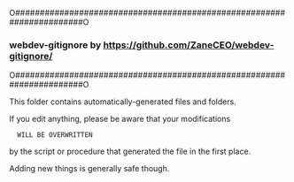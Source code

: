 O######################################################################O
### webdev-gitignore by https://github.com/ZaneCEO/webdev-gitignore/ ###
O######################################################################O

This folder contains automatically-generated files and folders.

If you edit anything, please be aware that your modifications

      WILL BE OVERWRITTEN 
      
by the script or procedure that generated the file in the first
place.

Adding new things is generally safe though.
